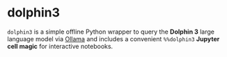 # dolphin3
`dolphin3` is a simple offline Python wrapper to query the **Dolphin 3** large language model via [Ollama](https://ollama.com/) and includes a convenient `%%dolphin3` **Jupyter cell magic** for interactive notebooks.

